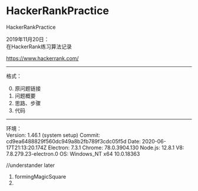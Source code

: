 # HackerRankPractice
HackerRankPractice


 
2019年11月20日：   
在HackerRank练习算法记录


https://www.hackerrank.com/

---
格式：   

0. 原问题链接
1. 问题概要
2. 思路、步骤
3. 代码


---
环境：  
Version: 1.46.1 (system setup)
Commit: cd9ea6488829f560dc949a8b2fb789f3cdc05f5d
Date: 2020-06-17T21:13:20.174Z
Electron: 7.3.1
Chrome: 78.0.3904.130
Node.js: 12.8.1
V8: 7.8.279.23-electron.0
OS: Windows_NT x64 10.0.18363
 

//understander later
1. formingMagicSquare
2. 